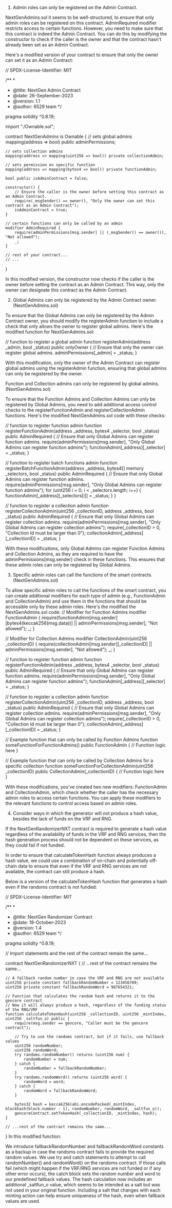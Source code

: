 1. Admin roles can only be registered on the Admin Contract.


NextGenAdmins.sol it seems to be well-structured, to ensure that only admin roles can be registered on this contract.  AdminRequired modifier restricts access to certain functions. However, you need to make sure that this contract is indeed the Admin Contract. You can do this by modifying the constructor to check if the caller is the owner and that the contract hasn't already been set as an Admin Contract.

Here's a modified version of your contract to ensure that only the owner can set it as an Admin Contract:

// SPDX-License-Identifier: MIT

/**
 *
 *  @title: NextGen Admin Contract
 *  @date: 26-September-2023 
 *  @version: 1.1
 *  @author: 6529 team
 */

pragma solidity ^0.8.19;

import "./Ownable.sol";

contract NextGenAdmins is Ownable {
    // sets global admins
    mapping(address => bool) public adminPermissions;

    // sets collection admins
    mapping(address => mapping(uint256 => bool)) private collectionAdmin;

    // sets permission on specific function
    mapping(address => mapping(bytes4 => bool)) private functionAdmin;

    bool public isAdminContract = false;

    constructor() {
        // Ensure the caller is the owner before setting this contract as an Admin Contract.
        require(_msgSender() == owner(), "Only the owner can set this contract as an Admin Contract");
        isAdminContract = true;
    }

    // certain functions can only be called by an admin
    modifier AdminRequired {
        require(adminPermissions[msg.sender] || (_msgSender() == owner()), "Not allowed");
        _;
    }

    // rest of your contract...
    // ...
    
}

In this modified version, the constructor now checks if the caller is the owner before setting the contract as an Admin Contract. This way, only the owner can designate this contract as the Admin Contract.


2. Global Admins can only be registered by the Admin Contract owner. (NextGenAdmins.sol)


To ensure that the Global Admins can only be registered by the Admin Contract owner, you should modify the registerAdmin function to include a check that only allows the owner to register global admins. Here's the modified function for NextGenAdmins.sol:

// function to register a global admin
function registerAdmin(address _admin, bool _status) public onlyOwner {
    // Ensure that only the owner can register global admins.
    adminPermissions[_admin] = _status;
}

With this modification, only the owner of the Admin Contract can register global admins using the registerAdmin function, ensuring that global admins can only be registered by the owner.



Function and Collection admins can only be registered by global admins. (NextGenAdmins.sol)



To ensure that the Function Admins and Collection Admins can only be registered by Global Admins, you need to add additional access control checks to the registerFunctionAdmin and registerCollectionAdmin functions. Here's the modified NextGenAdmins.sol code with these checks:

// function to register function admin
function registerFunctionAdmin(address _address, bytes4 _selector, bool _status) public AdminRequired {
    // Ensure that only Global Admins can register function admins.
    require(adminPermissions[msg.sender], "Only Global Admins can register function admins");
    functionAdmin[_address][_selector] = _status;
}

// function to register batch functions admin
function registerBatchFunctionAdmin(address _address, bytes4[] memory _selectors, bool _status) public AdminRequired {
    // Ensure that only Global Admins can register function admins.
    require(adminPermissions[msg.sender], "Only Global Admins can register function admins");
    for (uint256 i = 0; i < _selectors.length; i++) {
        functionAdmin[_address][_selectors[i]] = _status;
    }
}

// function to register a collection admin
function registerCollectionAdmin(uint256 _collectionID, address _address, bool _status) public AdminRequired {
    // Ensure that only Global Admins can register collection admins.
    require(adminPermissions[msg.sender], "Only Global Admins can register collection admins");
    require(_collectionID > 0, "Collection Id must be larger than 0");
    collectionAdmin[_address][_collectionID] = _status;
}

With these modifications, only Global Admins can register Function Admins and Collection Admins, as they are required to have the adminPermissions[msg.sender] check in these functions. This ensures that these admin roles can only be registered by Global Admins.


3. Specific admin roles can call the functions of the smart contracts.(NextGenAdmins.sol)

To allow specific admin roles to call the functions of the smart contract, you can create additional modifiers for each type of admin (e.g., FunctionAdmin and CollectionAdmin) and use them in the functions that should be accessible only by these admin roles. Here's the modified the NextGenAdmins.sol code: 
// Modifier for Function Admins
modifier FunctionAdmin {
    require(functionAdmin[msg.sender][bytes4(keccak256(msg.data))] || adminPermissions[msg.sender], "Not allowed");
    _;
}

// Modifier for Collection Admins
modifier CollectionAdmin(uint256 _collectionID) {
    require(collectionAdmin[msg.sender][_collectionID] || adminPermissions[msg.sender], "Not allowed");
    _;
}

// function to register function admin
function registerFunctionAdmin(address _address, bytes4 _selector, bool _status) public AdminRequired {
    // Ensure that only Global Admins can register function admins.
    require(adminPermissions[msg.sender], "Only Global Admins can register function admins");
    functionAdmin[_address][_selector] = _status;
}

// function to register a collection admin
function registerCollectionAdmin(uint256 _collectionID, address _address, bool _status) public AdminRequired {
    // Ensure that only Global Admins can register collection admins.
    require(adminPermissions[msg.sender], "Only Global Admins can register collection admins");
    require(_collectionID > 0, "Collection Id must be larger than 0");
    collectionAdmin[_address][_collectionID] = _status;
}

// Example function that can only be called by Function Admins
function someFunctionForFunctionAdmins() public FunctionAdmin {
    // Function logic here
}

// Example function that can only be called by Collection Admins for a specific collection
function someFunctionForCollectionAdmin(uint256 _collectionID) public CollectionAdmin(_collectionID) {
    // Function logic here
}

With these modifications, you've created two new modifiers: FunctionAdmin and CollectionAdmin, which check whether the caller has the necessary admin roles to access certain functions. You can apply these modifiers to the relevant functions to control access based on admin roles.


4. Consider ways in which the generator will not produce a hash value, besides the lack of funds on the VRF and RNG.


If the NextGenRandomizerNXT contract is required to generate a hash value regardless of the availability of funds in the VRF and RNG services, then the hash generation process should not be dependent on these services, as they could fail if not funded.

In order to ensure that calculateTokenHash function always produces a hash value, we could use a combination of on-chain and potentially off-chain data to ensure that even if the VRF and RNG services are not available, the contract can still produce a hash.

Below is a version of the calculateTokenHash function that generates a hash even if the randoms contract is not funded:

// SPDX-License-Identifier: MIT

/**
 *
 *  @title: NextGen Randomizer Contract
 *  @date: 18-October-2023 
 *  @version: 1.4
 *  @author: 6529 team
 */

pragma solidity ^0.8.19;

// Import statements and the rest of the contract remain the same...

contract NextGenRandomizerNXT {
    // ...rest of the contract remains the same...

    // A fallback random number in case the VRF and RNG are not available
    uint256 private constant fallbackRandomNumber = 123456789;
    uint256 private constant fallbackRandomWord = 987654321;

    // Function that calculates the random hash and returns it to the gencore contract
    // Now it will always produce a hash, regardless of the funding status of the RNG/VRF
    function calculateTokenHash(uint256 _collectionID, uint256 _mintIndex, uint256 _saltfun_o) public {
        require(msg.sender == gencore, "Caller must be the gencore contract");

        // Try to use the randoms contract, but if it fails, use fallback values
        uint256 randomNumber;
        uint256 randomWord;
        try randoms.randomNumber() returns (uint256 num) {
            randomNumber = num;
        } catch {
            randomNumber = fallbackRandomNumber;
        }
        try randoms.randomWord() returns (uint256 word) {
            randomWord = word;
        } catch {
            randomWord = fallbackRandomWord;
        }

        bytes32 hash = keccak256(abi.encodePacked(_mintIndex, blockhash(block.number - 1), randomNumber, randomWord, _saltfun_o));
        gencoreContract.setTokenHash(_collectionID, _mintIndex, hash);
    }

    // ...rest of the contract remains the same...
}
In this modified function:

We introduce fallbackRandomNumber and fallbackRandomWord constants as a backup in case the randoms contract fails to provide the required random values.
We use try and catch statements to attempt to call randomNumber() and randomWord() on the randoms contract. If those calls fail (which might happen if the VRF/RNG services are not funded or if any other error occurs), the catch block sets the random number and word to our predefined fallback values.
The hash calculation now includes an additional _saltfun_o value, which seems to be intended as a salt but was not used in your original function. Including a salt that changes with each minting action can help ensure uniqueness of the hash, even when fallback values are used.



